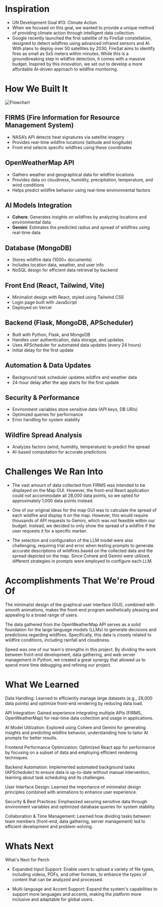 # Inspiration
- UN Development Goal #13: Climate Action
- When we focused on this goal, we wanted to provide a unique method of providing climate action through intelligent data collection.
- Google recently launched the first satellite of its FireSat constellation, designed to detect wildfires using advanced infrared sensors and AI. With plans to deploy over 50 satellites by 2030, FireSat aims to identify fires as small as 5x5 meters within minutes. While this is a groundbreaking step in wildfire detection, it comes with a massive budget. Inspired by this innovation, we set out to develop a more affordable AI-driven approach to wildfire monitoring.

# How We Built It
![Flowchart](https://media-hosting.imagekit.io//b224578219d4499d/Simple_Flowchart_Infographic_Graph.webp?Expires=1837305459&Key-Pair-Id=K2ZIVPTIP2VGHC&Signature=ZLL0zs2qcd1FF456TVS8PIZcbIs19oPaaDqo7gFH6qfhoK~ZqYfp0ZhVN1HsrxB7sChNvYiSsSe0iTk7QHocMHenGfOT9XjCKdcJ6VdD3DK5B2oYiTBqXpOfnF7gKWtApgeEuDcHKyo~WT~WBZoOFCCPpgSlvcW4up5bTH5WOKx9onnLBlw0hTK2ptutWaOSl2iUYECAkYgEKSKwQOl6ftXEXocA8YVMPXsP0W7wfDWNk2WLAyrcyshwNeQoq-lefG1xvSzLl2zvyTM4QnlezQ4EFx5Grwsl~7Tqe~Ty59bGxXmBR5AqkXpvJNNathvUxbFIDXtw67JhtTllzpnSrA__)


## FIRMS (Fire Information for Resource Management System)
- NASA’s API detects heat signatures via satellite imagery
- Provides real-time wildfire locations (latitude and longitude)
- Front end selects specific wildfires using these coordinates

## OpenWeatherMap API
- Gathers weather and geographical data for wildfire locations
- Provides data on cloudiness, humidity, precipitation, temperature, and wind conditions
- Helps predict wildfire behavior using real-time environmental factors

## AI Models Integration
- **Cohere**: Generates insights on wildfires by analyzing locations and environmental data
- **Gemini**: Estimates the predicted radius and spread of wildfires using real-time data

## Database (MongoDB)
- Stores wildfire data (1000+ documents)
- Includes location data, weather, and user info
- NoSQL design for efficient data retrieval by backend

## Front End (React, Tailwind, Vite)
- Minimalist design with React, styled using Tailwind CSS
- Login page built with JavaScript
- Deployed on Vercel

## Backend (Flask, MongoDB, APScheduler)
- Built with Python, Flask, and MongoDB
- Handles user authentication, data storage, and updates
- Uses APScheduler for automated data updates (every 24 hours)
- Initial delay for the first update

## Automation & Data Updates
- Background task scheduler updates wildfire and weather data
- 24-hour delay after the app starts for the first update

## Security & Performance
- Environment variables store sensitive data (API keys, DB URIs)
- Optimized queries for performance
- Error handling for system stability

## Wildfire Spread Analysis
- Analyzes factors (wind, humidity, temperature) to predict fire spread
- AI-based computation for accurate predictions

# Challenges  We Ran Into
- The vast amount of data collected from FIRMS was intended to be displayed on the Map GUI. However, the front-end React application could not accommodate all 28,000 data points, so we opted for approximately 1,000 data points instead.

- One of our original ideas for the map GUI was to calculate the spread of each wildfire and display it on the map. However, this would require thousands of API requests to Gemini, which was not feasible within our budget. Instead, we decided to only show the spread of a wildfire if the user requests it for a specific marker.

- The selection and configuration of the LLM model were also challenging, requiring trial and error when testing prompts to generate accurate descriptions of wildfires based on the collected data and the spread depicted on the map. Since Cohere and Gemini were utilized, different strategies in prompts were employed to configure each LLM.

# Accomplishments That We're Proud Of
The minimalist design of the graphical user interface (GUI), combined with smooth animations, makes the front-end program aesthetically pleasing and appealing to a broad range of users.

The data gathered from the OpenWeatherMap API serves as a solid foundation for the large language models (LLMs) to generate decisions and predictions regarding wildfires. Specifically, this data is closely related to wildfire conditions, including rainfall and cloudiness.

Speed was one of our team's strengths in this project. By dividing the work between front-end development, data gathering, and web server management in Python, we created a great synergy that allowed us to spend more time debugging and refining our project.

# What We Learned
Data Handling: Learned to efficiently manage large datasets (e.g., 28,000 data points) and optimize front-end rendering by reducing data load.

API Integration: Gained experience integrating multiple APIs (FIRMS, OpenWeatherMap) for real-time data collection and usage in applications.

AI Model Utilization: Explored using Cohere and Gemini for generating insights and predicting wildfire behavior, understanding how to tailor AI prompts for better results.

Frontend Performance Optimization: Optimized React app for performance by focusing on a subset of data and employing efficient rendering techniques.

Backend Automation: Implemented automated background tasks (APScheduler) to ensure data is up-to-date without manual intervention, learning about task scheduling and its challenges.

User Interface Design: Learned the importance of minimalist design principles combined with animations to enhance user experience.

Security & Best Practices: Emphasized securing sensitive data through environment variables and optimized database queries for system stability.

Collaboration & Time Management: Learned how dividing tasks between team members (front-end, data gathering, server management) led to efficient development and problem-solving.

# Whats Next
What's Next for Perch
- Expanded Input Support: Enable users to upload a variety of file types, including videos, PDFs, and other formats, to enhance the types of content that can be analyzed and processed.

- Multi-language and Accent Support: Expand the system's capabilities to support more languages and accents, making the platform more inclusive and adaptable for global users.

